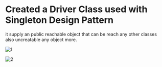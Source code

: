 # Created a Driver Class used with Singleton Design Pattern 

it supply  an public reachable object that can be reach any other classes also uncreatable any object more.

![1](https://user-images.githubusercontent.com/115929641/213015119-2247d61d-1821-4766-8020-d74005155c4c.png)


![2](https://user-images.githubusercontent.com/115929641/213015130-a5b32eb1-e9db-48a2-8cda-df1da76dabb9.png)
